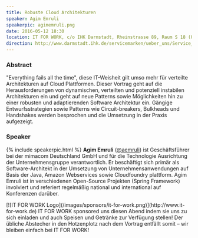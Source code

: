 ```yaml
---
title: Robuste Cloud Architekturen
speaker: Agim Emruli
speakerpic: agimemruli.png
date: 2016-05-12 18:30
location: IT FOR WORK, c/o IHK Darmstadt, Rheinstrasse 89, Raum S 18 (Untergeschoss), 64295 Darmstadt
direction: http://www.darmstadt.ihk.de/servicemarken/ueber_uns/Service_Center/Anfahrt/512020/Wegbeschreibung.html
---
```


### Abstract

"Everything fails all the time", diese IT-Weisheit gilt umso mehr für verteilte Architekturen auf Cloud Plattformen. Dieser Vortrag geht auf die Herausforderungen von dynamischen, verteilten und potenziell instabilen Architekturen ein und geht auf neue Patterns sowie Möglichkeiten hin zu einer robusten und adaptierenden Software Architektur ein. Gängige Entwurfsstrategien sowie Patterns wie Circuit-breakers, Bulkheads und Handshakes werden besprochen und die Umsetzung in der Praxis aufgezeigt.

### Speaker

{% include speakerpic.html %}
__Agim Emruli__ ([@aemruli](https://twitter.com/aemruli)) ist Geschäftsführer bei der mimacom Deutschland GmbH und für die Technologie Ausrichtung der Unternehmensgruppe verantwortlich. Er beschäftigt sich primär als Software-Architekt in der Umsetzung von Unternehmensanwendungen auf Basis der Java, Amazon Webservices sowie Cloudfoundry plattform. Agim Emruli ist in verschiedenen Open-Source Projekten (Spring Framework) involviert und referiert regelmäßig national und international auf Konferenzen darüber.

<div style="clear: both;"></div>
[![IT FOR WORK Logo](/images/sponsors/it-for-work.png)](http://www.it-for-work.de)
IT FOR WORK sponsored uns diesen Abend indem sie uns zu sich einladen und auch Speisen und Getränke zur Verfügung stellen! Der übliche Abstecher in den Hotzenplotz nach dem Vortrag entfällt somit – wir bleiben einfach bei IT FOR WORK!
